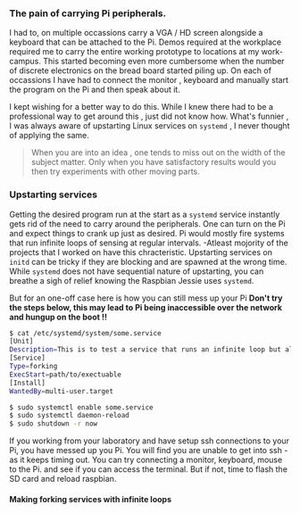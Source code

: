 ### The pain of carrying Pi peripherals.

I had to, on multiple occassions carry a VGA / HD screen alongside a keyboard that can be attached to the Pi. Demos required at the workplace required me to carry the entire working prototype to locations at my work-campus. This started becoming even more cumbersome when the number of discrete electronics on the bread board started piling up. On each of occassions I have had to connect the monitor , keyboard and manually start the program on the Pi and then speak about it.

I kept wishing for a better way to do this. While I knew there had to be a professional way to get around this , just did not know how. What's funnier , I was always aware of upstarting Linux services on `systemd` , I never thought of applying the same.

> When you are into an idea , one tends to miss out on the width of the subject matter. Only when you have satisfactory results would you then try experiments with other moving parts.

### Upstarting services

Getting the desired program run at the start as a `systemd` service instantly gets rid of the need to carry around the peripherals. One can turn on the Pi and expect things to crank up just as desired.
Pi would mostly fire systems that run infinite loops of sensing at regular intervals. -Atleast mojority of the projects that I worked on have this chracteristic. Upstarting services on `initd` can be tricky if they are blocking and are spawned at the wrong time. While `systemd` does not have sequential nature of upstarting, you can breathe a sigh of relief knowing the Raspbian Jessie uses `systemd`.

But for an one-off case here is how you can still mess up your Pi
**Don't try the steps below, this may lead to Pi being inaccessible over the network and hungup on the boot !!**
```bash
$ cat /etc/systemd/system/some.service
[Unit]
Description=This is to test a service that runs an infinite loop but also has restart interrupt
[Service]
Type=forking
ExecStart=path/to/exectuable
[Install]
WantedBy=multi-user.target

$ sudo systemctl enable some.service
$ sudo systemctl daemon-reload
$ sudo shutdown -r now
```
If you working from your laboratory and have setup ssh connections to your Pi, you have messed up you Pi. You will find you are unable to get into ssh - as it keeps timing out. You can try connecting a monitor, keyboard, mouse to the Pi. and see if you can access the terminal. But if not, time to flash the SD card and reload raspbian.

#### Making forking services with infinite loops
